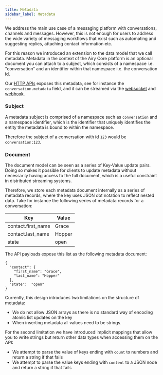 ```yaml
---
title: Metadata
sidebar_label: Metadata
---
```


We address the main use case of a messaging platform with conversations, channels and messages. However, this
is not enough for users to address the wide variety of messaging workflows that exist such as automating and
suggesting replies, attaching contact information etc.

For this reason we introduced an extension to the data model that we call metadata. Metadata in the context
of the Airy Core platform is an optional document you can attach to a subject, which consists of a
namespace i.e. "conversation" and an identifier within that namespace i.e. the conversation id.

Our [HTTP APIs](/api/endpoints/introduction.md) exposes this metadata, see for instance the 
`conversation.metadata` field, and it can be streamed via the [websocket](/api/websocket.md) and [webhook](/api/webhook.md). 
 

### Subject

A metadata subject is comprised of a namespace such as `conversation` and a namespace identifier, which is
the identifier that uniquely identifies the entity the metadata is bound to within the namespace.

Therefore the subject of a conversation with id `123` would be `conversation:123`.

### Document

The document model can be seen as a series of Key-Value update pairs. Doing so makes it possible for clients
to update metadata without necessarily having access to the full document, which is a useful constraint
in distributed streaming systems.

Therefore, we store each metadata document internally as a series of metadata records, where the key uses
JSON dot notation to reflect nested data. Take for instance the following series of metadata records
for a conversation:

| Key                | Value  |
|--------------------|--------|
| contact.first_name | Grace  |
| contact.last_name  | Hopper |
| state              | open   |

The API payloads expose this list as the following metadata document:

```json5
{
  "contact": {
    "first_name": "Grace",
    "last_name": "Hopper"
  },
  "state":  "open"
}
```

Currently, this design introduces two limitations on the structure of metadata:

-  We do not allow JSON arrays as there is no standard way of encoding atomic list updates on the key
-  When inserting metadata all values need to be strings.

For the second limitation we have introduced implicit mappings that allow you to write strings
but return other data types when accessing them on the API:

- We attempt to parse the value of keys ending with `count` to numbers and return a string if that fails
- We attempt to parse the value keys ending with `content` to a JSON node and return a string if that fails
